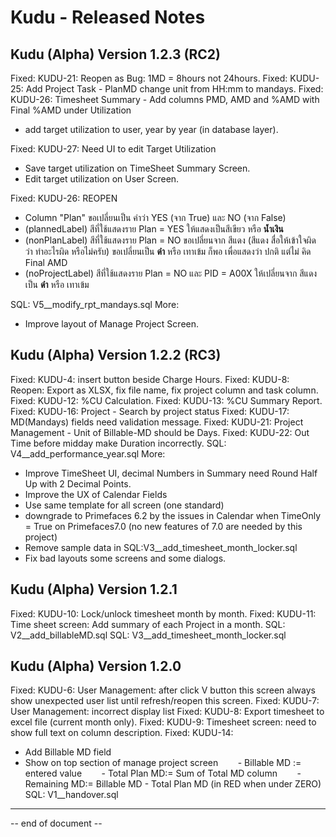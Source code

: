 # Kudu - Released Notes



## Kudu (Alpha) Version 1.2.3 (RC2)

Fixed: KUDU-21: Reopen as Bug: 1MD = 8hours not 24hours.
Fixed: KUDU-25: Add Project Task - PlanMD change unit from HH:mm to mandays.
Fixed: KUDU-26: Timesheet Summary - Add columns PMD, AMD and %AMD with Final %AMD under Utilization
+   add target utilization to user, year by year (in database layer).

Fixed: KUDU-27: Need UI to edit Target Utilization
+   Save target utilization on TimeSheet Summary Screen.
+   Edit target utilization on User Screen.

Fixed: KUDU-26: REOPEN
+ Column "Plan" ขอเปลี่ยนเป็น คำว่า YES (จาก True) และ NO (จาก False)
+ (plannedLabel) สีที่ใช้แสดงราย Plan = YES ให้แสดงเป็นสีเขียว หรือ **น้ำเงิน**
+ (nonPlanLabel) สีที่ใช้แสดงราย Plan = NO ขอเปลี่ยนจาก สีแดง (สีแดง สื่อให้เข้าใจผิด ว่า ทำอะไรผิด หรือไม่ครับ) ขอเปลี่ยนเป็น **ดำ** หรือ เทาเข้ม ก็พอ เพื่อแสดงว่า ปกติ แต่ไม่ คิด Final AMD
+ (noProjectLabel) สีที่ใช้แสดงราย Plan = NO และ PID = A00X ให้เปลี่ยนจาก สีแดง เป็น **ดำ** หรือ เทาเข้ม

SQL: V5__modify_rpt_mandays.sql
More:
+   Improve layout of Manage Project Screen.



## Kudu (Alpha) Version 1.2.2 (RC3)

Fixed: KUDU-4: insert button beside Charge Hours.
Fixed: KUDU-8: Reopen: Export as XLSX, fix file name, fix project column and task column.
Fixed: KUDU-12: %CU Calculation.
Fixed: KUDU-13: %CU Summary Report.
Fixed: KUDU-16: Project - Search by project status
Fixed: KUDU-17: MD(Mandays) fields need validation message.
Fixed: KUDU-21: Project Management - Unit of Billable-MD should be Days.
Fixed: KUDU-22: Out Time before midday make Duration incorrectly.
SQL: V4__add_performance_year.sql
More: 
+ Improve TimeSheet UI, decimal Numbers in Summary need Round Half Up with 2 Decimal Points.
+ Improve the UX of Calendar Fields
+ Use same template for all screen (one standard)
+ downgrade to Primefaces 6.2 by the issues in Calendar when TimeOnly = True on Primefaces7.0 (no new features of 7.0 are needed by this project)
+ Remove sample data in SQL:V3__add_timesheet_month_locker.sql
+ Fix bad layouts some screens and some dialogs.



## Kudu (Alpha) Version 1.2.1

Fixed: KUDU-10: Lock/unlock timesheet month by month.
Fixed: KUDU-11: Time sheet screen: Add summary of each Project in a month.
SQL: V2__add_billableMD.sql
SQL: V3__add_timesheet_month_locker.sql



## Kudu (Alpha) Version 1.2.0

Fixed: KUDU-6: User Management: after click V button this screen always show unexpected user list until refresh/reopen this screen.
Fixed: KUDU-7: User Management: incorrect display list
Fixed: KUDU-8: Export timesheet to excel file (current month only).
Fixed: KUDU-9: Timesheet screen: need to show full text on column description.
Fixed: KUDU-14:
+ Add Billable MD field
+ Show on top section of manage project screen
       - Billable MD := entered value
       - Total Plan MD:= Sum of Total MD column
       - Remaining MD:= Billable MD - Total Plan MD (in RED when under ZERO)
SQL: V1__handover.sql



----
-- end of document --